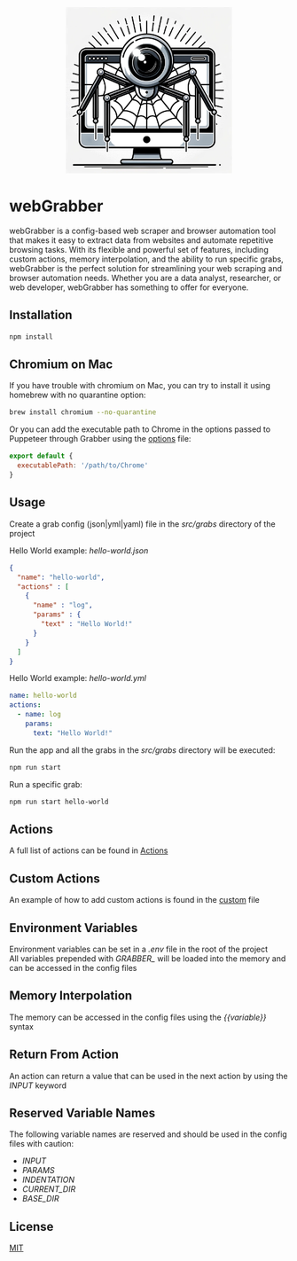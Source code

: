 <p align="center">
  <img src="assets/images/webGrabber.png" alt="webGrabber" width="300" height="300">
</p>

# webGrabber
webGrabber is a config-based web scraper and browser automation tool that makes it easy to extract data from websites and automate repetitive browsing tasks. With its flexible and powerful set of features, including custom actions, memory interpolation, and the ability to run specific grabs, webGrabber is the perfect solution for streamlining your web scraping and browser automation needs. Whether you are a data analyst, researcher, or web developer, webGrabber has something to offer for everyone.

## Installation

```bash
npm install
```

## Chromium on Mac

If you have trouble with chromium on Mac, you can try to install it using homebrew with no quarantine option:

```bash
brew install chromium --no-quarantine
```

Or you can add the executable path to Chrome in the options passed to Puppeteer through Grabber using the [options](src/config/options.js) file:

```js
export default {
  executablePath: '/path/to/Chrome'
}
```

## Usage
Create a grab config (json|yml|yaml) file in the *src/grabs* directory of the project

Hello World example: *hello-world.json*

```json
{
  "name": "hello-world",
  "actions" : [
    {
      "name" : "log",
      "params" : {
        "text" : "Hello World!"
      }
    }
  ]
}
```

Hello World example: *hello-world.yml*

```yml
name: hello-world
actions:
  - name: log
    params:
      text: "Hello World!"
```

Run the app and all the grabs in the *src/grabs* directory will be executed: 
```bash
npm run start
```

Run a specific grab:
```bash
npm run start hello-world
```

## Actions
A full list of actions can be found in [Actions](src/classes/actions/README.md)

## Custom Actions
An example of how to add custom actions is found in the [custom](src/config/custom.js) file

## Environment Variables
Environment variables can be set in a *.env* file in the root of the project<br>
All variables prepended with *GRABBER_* will be loaded into the memory and can be accessed in the config files

## Memory Interpolation
The memory can be accessed in the config files using the *{{variable}}* syntax

## Return From Action
An action can return a value that can be used in the next action by using the *INPUT* keyword

## Reserved Variable Names
The following variable names are reserved and should be used in the config files with caution:
- *INPUT*
- *PARAMS*
- *INDENTATION*
- *CURRENT_DIR*
- *BASE_DIR*

## License

[MIT](https://choosealicense.com/licenses/mit/)